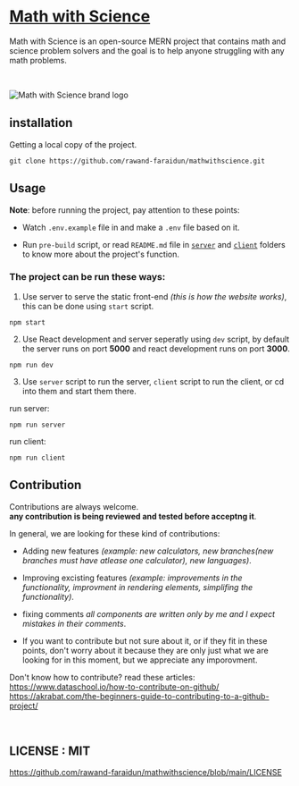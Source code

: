 # [Math with Science](https://www.mathwithscience.com/)
Math with Science is an open-source MERN project that contains math and science problem solvers and the goal is to help anyone struggling with any math problems.	

<br />

![Math with Science brand logo](https://mathwithscience.com/images/Logo-long.jpg)

## installation

Getting a local copy of the project.
```git
git clone https://github.com/rawand-faraidun/mathwithscience.git
```

## Usage

**Note**: before running the project, pay attention to these points:

* Watch `.env.example` file in and make a `.env` file based on it.

* Run `pre-build` script, or read `README.md` file in [`server`](https://github.com/rawand-faraidun/mathwithscience/tree/main/server#readme) and [`client`](https://github.com/rawand-faraidun/mathwithscience/tree/main/client#readme) folders to know more about the project's function.

### The project can be run these ways:

1. Use server to serve the static front-end *(this is how the website works)*, this can be done using `start` script.
```npm
npm start
```

2. Use React development and server seperatly using `dev` script, by default the server runs on port **5000** and react development runs on port **3000**.
```npm
npm run dev
```

3. Use `server` script to run the server, `client` script to run the client, or cd into them and start them there.

run server:
```npm
npm run server
```

run client:
```npm
npm run client
```

## Contribution
Contributions are always welcome.  
**any contribution is being reviewed and tested before acceptng it**.

In general, we are looking for these kind of contributions:

* Adding new features *(example: new calculators, new branches(new branches must have atlease one calculator), new languages)*.

* Improving excisting features *(example: improvements in the functionality, improvment in rendering elements, simplifing the functionality)*.

* fixing comments *all components are written only by me and I expect mistakes in their comments*.

* If you want to contribute but not sure about it, or if they fit in these points, don't worry about it because they are only just what we are looking for in this moment, but we appreciate any imporovment.

Don't know how to contribute? read these articles:  
https://www.dataschool.io/how-to-contribute-on-github/   
https://akrabat.com/the-beginners-guide-to-contributing-to-a-github-project/

<br />

## LICENSE : MIT
https://github.com/rawand-faraidun/mathwithscience/blob/main/LICENSE